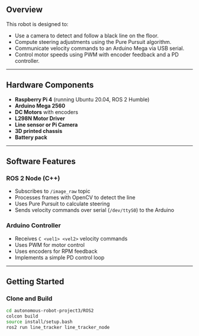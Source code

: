 ## Overview

This robot is designed to:

- Use a camera to detect and follow a black line on the floor.
- Compute steering adjustments using the Pure Pursuit algorithm.
- Communicate velocity commands to an Arduino Mega via USB serial.
- Control motor speeds using PWM with encoder feedback and a PD controller.

---

## Hardware Components

- **Raspberry Pi 4** (running Ubuntu 20.04, ROS 2 Humble)
- **Arduino Mega 2560**
- **DC Motors** with encoders
- **L298N Motor Driver**
- **Line sensor or Pi Camera**
- **3D printed chassis**
- **Battery pack**

---

## Software Features

### ROS 2 Node (C++)

- Subscribes to `/image_raw` topic
- Processes frames with OpenCV to detect the line
- Uses Pure Pursuit to calculate steering
- Sends velocity commands over serial (`/dev/ttyS0`) to the Arduino

### Arduino Controller

- Receives `C <vel1> <vel2>` velocity commands
- Uses PWM for motor control
- Uses encoders for RPM feedback
- Implements a simple PD control loop

---

## Getting Started

### Clone and Build

```bash  
cd autonomous-robot-project3/ROS2
colcon build
source install/setup.bash
ros2 run line_tracker line_tracker_node
